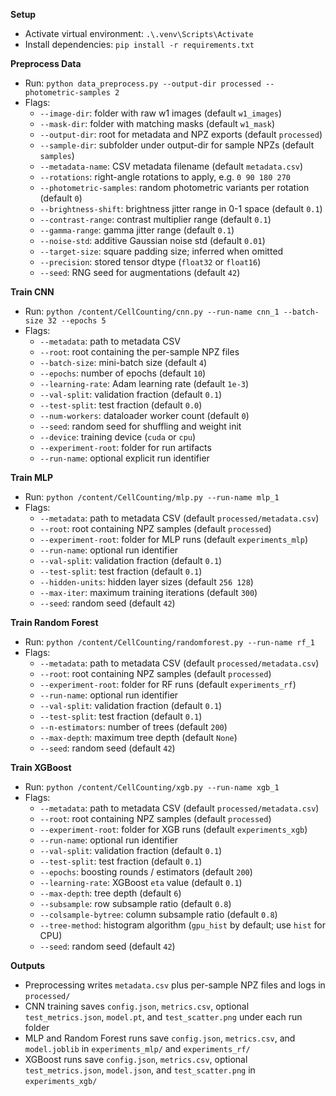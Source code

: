 **Setup**
- Activate virtual environment: `.\.venv\Scripts\Activate`
- Install dependencies: `pip install -r requirements.txt`

**Preprocess Data**
- Run: `python data_preprocess.py --output-dir processed --photometric-samples 2`
- Flags:
  - `--image-dir`: folder with raw w1 images (default `w1_images`)
  - `--mask-dir`: folder with matching masks (default `w1_mask`)
  - `--output-dir`: root for metadata and NPZ exports (default `processed`)
  - `--sample-dir`: subfolder under output-dir for sample NPZs (default `samples`)
  - `--metadata-name`: CSV metadata filename (default `metadata.csv`)
  - `--rotations`: right-angle rotations to apply, e.g. `0 90 180 270`
  - `--photometric-samples`: random photometric variants per rotation (default `0`)
  - `--brightness-shift`: brightness jitter range in 0-1 space (default `0.1`)
  - `--contrast-range`: contrast multiplier range (default `0.1`)
  - `--gamma-range`: gamma jitter range (default `0.1`)
  - `--noise-std`: additive Gaussian noise std (default `0.01`)
  - `--target-size`: square padding size; inferred when omitted
  - `--precision`: stored tensor dtype (`float32` or `float16`)
  - `--seed`: RNG seed for augmentations (default `42`)

**Train CNN**
- Run: `python /content/CellCounting/cnn.py --run-name cnn_1 --batch-size 32 --epochs 5`
- Flags:
  - `--metadata`: path to metadata CSV
  - `--root`: root containing the per-sample NPZ files
  - `--batch-size`: mini-batch size (default `4`)
  - `--epochs`: number of epochs (default `10`)
  - `--learning-rate`: Adam learning rate (default `1e-3`)
  - `--val-split`: validation fraction (default `0.1`)
  - `--test-split`: test fraction (default `0.0`)
  - `--num-workers`: dataloader worker count (default `0`)
  - `--seed`: random seed for shuffling and weight init
  - `--device`: training device (`cuda` or `cpu`)
  - `--experiment-root`: folder for run artifacts
  - `--run-name`: optional explicit run identifier

**Train MLP**
- Run: `python /content/CellCounting/mlp.py --run-name mlp_1`
- Flags:
  - `--metadata`: path to metadata CSV (default `processed/metadata.csv`)
  - `--root`: root containing NPZ samples (default `processed`)
  - `--experiment-root`: folder for MLP runs (default `experiments_mlp`)
  - `--run-name`: optional run identifier
  - `--val-split`: validation fraction (default `0.1`)
  - `--test-split`: test fraction (default `0.1`)
  - `--hidden-units`: hidden layer sizes (default `256 128`)
  - `--max-iter`: maximum training iterations (default `300`)
  - `--seed`: random seed (default `42`)

**Train Random Forest**
- Run: `python /content/CellCounting/randomforest.py --run-name rf_1`
- Flags:
  - `--metadata`: path to metadata CSV (default `processed/metadata.csv`)
  - `--root`: root containing NPZ samples (default `processed`)
  - `--experiment-root`: folder for RF runs (default `experiments_rf`)
  - `--run-name`: optional run identifier
  - `--val-split`: validation fraction (default `0.1`)
  - `--test-split`: test fraction (default `0.1`)
  - `--n-estimators`: number of trees (default `200`)
  - `--max-depth`: maximum tree depth (default `None`)
  - `--seed`: random seed (default `42`)

**Train XGBoost**
- Run: `python /content/CellCounting/xgb.py --run-name xgb_1`
- Flags:
  - `--metadata`: path to metadata CSV (default `processed/metadata.csv`)
  - `--root`: root containing NPZ samples (default `processed`)
  - `--experiment-root`: folder for XGB runs (default `experiments_xgb`)
  - `--run-name`: optional run identifier
  - `--val-split`: validation fraction (default `0.1`)
  - `--test-split`: test fraction (default `0.1`)
  - `--epochs`: boosting rounds / estimators (default `200`)
  - `--learning-rate`: XGBoost `eta` value (default `0.1`)
  - `--max-depth`: tree depth (default `6`)
  - `--subsample`: row subsample ratio (default `0.8`)
  - `--colsample-bytree`: column subsample ratio (default `0.8`)
  - `--tree-method`: histogram algorithm (`gpu_hist` by default; use `hist` for CPU)
  - `--seed`: random seed (default `42`)

**Outputs**
- Preprocessing writes `metadata.csv` plus per-sample NPZ files and logs in `processed/`
- CNN training saves `config.json`, `metrics.csv`, optional `test_metrics.json`, `model.pt`, and `test_scatter.png` under each run folder
- MLP and Random Forest runs save `config.json`, `metrics.csv`, and `model.joblib` in `experiments_mlp/` and `experiments_rf/`
- XGBoost runs save `config.json`, `metrics.csv`, optional `test_metrics.json`, `model.json`, and `test_scatter.png` in `experiments_xgb/`
